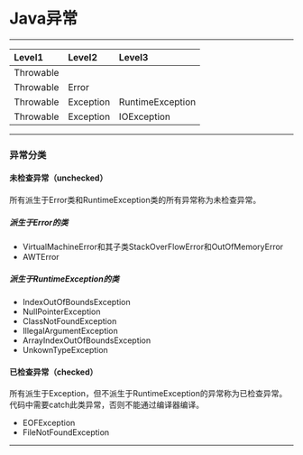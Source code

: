 # Java异常

***

Level1|Level2|Level3
:--|:--|:--
Throwable||
Throwable|Error|
Throwable|Exception|RuntimeException
Throwable|Exception|IOException

***

### 异常分类
#### 未检查异常（unchecked）
所有派生于Error类和RuntimeException类的所有异常称为未检查异常。

##### 派生于Error的类  
* VirtualMachineError和其子类StackOverFlowError和OutOfMemoryError
* AWTError

##### 派生于RuntimeException的类  
* IndexOutOfBoundsException  
* NullPointerException  
* ClassNotFoundException  
* IllegalArgumentException  
* ArrayIndexOutOfBoundsException  
* UnkownTypeException

#### 已检查异常（checked）
所有派生于Exception，但不派生于RuntimeException的异常称为已检查异常。代码中需要catch此类异常，否则不能通过编译器编译。
* EOFException  
* FileNotFoundException

***
